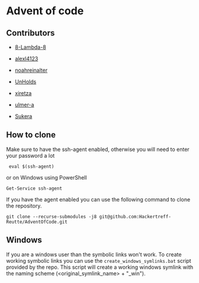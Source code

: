 # Advent of code

## Contributors

- [8-Lambda-8](https://github.com/8-Lambda-8/adventOfCode)

- [alexl4123](https://github.com/alexl4123/advent_of_code)

- [noahreinalter](https://github.com/noahreinalter/advent_of_code)

- [UnHolds](https://github.com/UnHolds/AdventOfCode)

- [xiretza](https://git.it-syndikat.org/xiretza/advent-of-code)

- [ulmer-a](https://github.com/ulmer-a/advent-of-code)

- [Sukera](https://github.com/Seelengrab/AdventOfCode)

## How to clone

Make sure to have the ssh-agent enabled, otherwise you will need to enter
your password a lot

```
 eval $(ssh-agent)
```

or on Windows using PowerShell
```
Get-Service ssh-agent
```

If you have the agent enabled you can use the following command to clone the
repository.
```
git clone --recurse-submodules -j8 git@github.com:Hackertreff-Reutte/AdventOfCode.git
```

## Windows

If you are a windows user than the symbolic links won't work. To create working symbolic links you can use the ```create_windows_symlinks.bat```
script provided by the repo. This script will create a working windows
symlink with the naming scheme (\<original_symlink_name\> + "_win").
